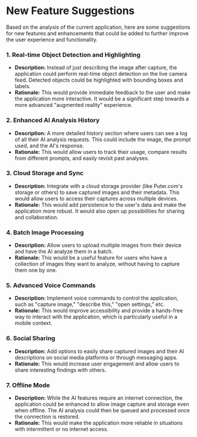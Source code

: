 # New Feature Suggestions

Based on the analysis of the current application, here are some suggestions for new features and enhancements that could be added to further improve the user experience and functionality.

### 1. **Real-time Object Detection and Highlighting**

-   **Description:** Instead of just describing the image after capture, the application could perform real-time object detection on the live camera feed. Detected objects could be highlighted with bounding boxes and labels.
-   **Rationale:** This would provide immediate feedback to the user and make the application more interactive. It would be a significant step towards a more advanced "augmented reality" experience.

### 2. **Enhanced AI Analysis History**

-   **Description:** A more detailed history section where users can see a log of all their AI analysis requests. This could include the image, the prompt used, and the AI's response.
-   **Rationale:** This would allow users to track their usage, compare results from different prompts, and easily revisit past analyses.

### 3. **Cloud Storage and Sync**

-   **Description:** Integrate with a cloud storage provider (like Puter.com's storage or others) to save captured images and their metadata. This would allow users to access their captures across multiple devices.
-   **Rationale:** This would add persistence to the user's data and make the application more robust. It would also open up possibilities for sharing and collaboration.

### 4. **Batch Image Processing**

-   **Description:** Allow users to upload multiple images from their device and have the AI analyze them in a batch.
-   **Rationale:** This would be a useful feature for users who have a collection of images they want to analyze, without having to capture them one by one.

### 5. **Advanced Voice Commands**

-   **Description:** Implement voice commands to control the application, such as "capture image," "describe this," "open settings," etc.
-   **Rationale:** This would improve accessibility and provide a hands-free way to interact with the application, which is particularly useful in a mobile context.

### 6. **Social Sharing**

-   **Description:** Add options to easily share captured images and their AI descriptions on social media platforms or through messaging apps.
-   **Rationale:** This would increase user engagement and allow users to share interesting findings with others.

### 7. **Offline Mode**

-   **Description:** While the AI features require an internet connection, the application could be enhanced to allow image capture and storage even when offline. The AI analysis could then be queued and processed once the connection is restored.
-   **Rationale:** This would make the application more reliable in situations with intermittent or no internet access.
